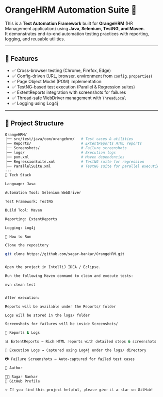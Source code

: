 # OrangeHRM Automation Suite 🚀

This is a **Test Automation Framework** built for **OrangeHRM** (HR Management application) using **Java, Selenium, TestNG, and Maven**.  
It demonstrates end-to-end automation testing practices with reporting, logging, and reusable utilities.

---

## 🔹 Features
- ✅ Cross-browser testing (Chrome, Firefox, Edge)  
- ✅ Config-driven (URL, browser, environment from `config.properties`)  
- ✅ Page Object Model (POM) implementation  
- ✅ TestNG-based test execution (Parallel & Regression suites)  
- ✅ ExtentReports integration with screenshots for failures  
- ✅ Thread-safe WebDriver management with `ThreadLocal`  
- ✅ Logging using Log4j  

---

## 🔹 Project Structure
```bash
OrangeHRM/
│── src/test/java/com/orangehrm/   # Test cases & utilities
│── Reports/                       # ExtentReports HTML reports
│── Screenshots/                   # Failure screenshots
│── logs/                          # Execution logs
│── pom.xml                        # Maven dependencies
│── RegressionSuite.xml            # TestNG suite for regression
│── ParallelSuite.xml              # TestNG suite for parallel execution
---
🔹 Tech Stack

Language: Java

Automation Tool: Selenium WebDriver

Test Framework: TestNG

Build Tool: Maven

Reporting: ExtentReports

Logging: Log4j

🔹 How to Run

Clone the repository

git clone https://github.com/sagar-bankar/OrangeHRM.git


Open the project in IntelliJ IDEA / Eclipse.

Run the following Maven command to clean and execute tests:

mvn clean test


After execution:

Reports will be available under the Reports/ folder

Logs will be stored in the logs/ folder

Screenshots for failures will be inside Screenshots/

🔹 Reports & Logs

📊 ExtentReports → Rich HTML reports with detailed steps & screenshots

📝 Execution Logs → Captured using Log4j under the logs/ directory

📷 Failure Screenshots → Auto-captured for failed test cases

🔹 Author

👨‍💻 Sagar Bankar
🔗 GitHub Profile

⭐ If you find this project helpful, please give it a star on GitHub!

